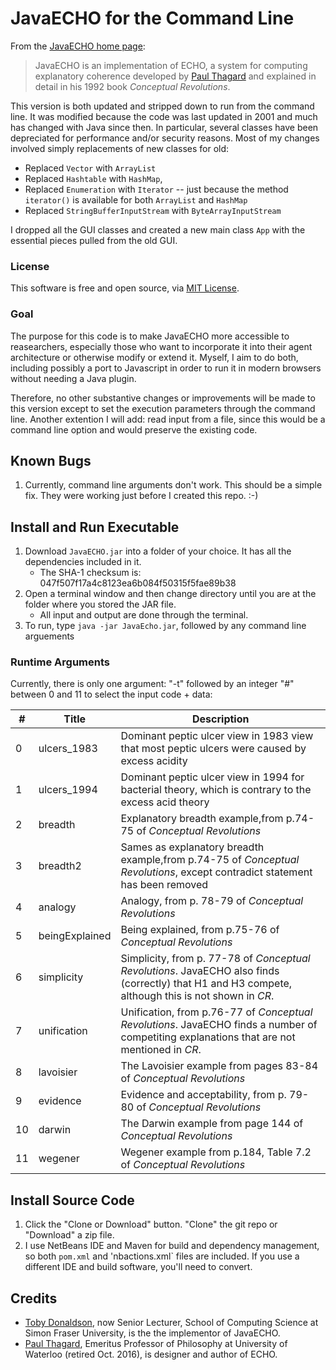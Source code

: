 # JavaECHO for the Command Line

From the [JavaECHO home page](http://cogsci.uwaterloo.ca/JavaECHO/jecho.html):

> JavaECHO is an implementation of ECHO, a system for computing explanatory coherence developed by [Paul Thagard](http://cogsci.uwaterloo.ca/Biographies/pault.html) and explained in detail in his 1992 book *Conceptual Revolutions*.

This version is both updated and stripped down to run from the command line.  It was modified because the code was last updated in 2001 and much has changed with Java since then. In particular, several classes have been depreciated for performance and/or security reasons.  Most of my changes involved simply replacements of new classes for old:

- Replaced `Vector` with `ArrayList`
- Replaced `Hashtable` with `HashMap`, 
- Replaced `Enumeration` with `Iterator` -- just because the method `iterator()` is available for both `ArrayList` and `HashMap`
- Replaced `StringBufferInputStream` with `ByteArrayInputStream`

I dropped all the GUI classes and created a new main class `App` with the essential pieces pulled from the old GUI.

### License

This software is free and open source, via [MIT License](https://github.com/russellcameronthomas/JavaECHO_command_line/blob/master/LICENCE.txt).

### Goal
The purpose for this code is to make JavaECHO more accessible to reasearchers, especially those who want to incorporate it into their agent architecture or otherwise modify or extend it.  Myself, I aim to do both, including possibly a port to Javascript in order to run it in modern browsers without needing a Java plugin.

Therefore, no other substantive changes or improvements will be made to this version except to set the execution parameters through the command line. Another extention I will add: read input from a file, since this would be a command line option and would preserve the existing code.

## Known Bugs

1. Currently, command line arguments don't work. This should be a simple fix. They were working just before I created this repo. :-)

## Install and Run Executable

1. Download `JavaECHO.jar` into a folder of your choice. It has all the dependencies included in it.
    - The SHA-1 checksum is: 047f507f17a4c8123ea6b084f50315f5fae89b38
2. Open a terminal window and then change directory until you are at the folder where you stored the JAR file.
    - All input and output are done through the terminal.
3. To run, type `java -jar JavaEcho.jar`, followed by any command line arguements

### Runtime Arguments
Currently, there is only one argument: "-t" followed by an integer "#" between 0 and 11 to select the input code + data:
    
| #  | Title | Description |
| ------------- | ------------- | ------------- |
| 0 | ulcers_1983  | Dominant peptic ulcer view in 1983 view that most peptic ulcers were caused by excess acidity  |
| 1 | ulcers_1994 |  Dominant peptic ulcer view in 1994 for bacterial theory, which is contrary to the excess acid theory |
| 2 | breadth | Explanatory breadth example,from p.74- 75 of *Conceptual Revolutions* |
| 3 | breadth2 | Sames as explanatory breadth example,from p.74-75 of *Conceptual Revolutions*, except contradict statement has been removed |
| 4 | analogy | Analogy, from p. 78-79 of *Conceptual Revolutions* |
| 5 | beingExplained | Being explained, from p.75-76 of *Conceptual Revolutions* |
| 6 | simplicity | Simplicity, from p. 77-78 of *Conceptual Revolutions*. JavaECHO also finds (correctly) that H1 and H3 compete, although this is not shown in *CR*. |
| 7 | unification | Unification, from p.76-77 of *Conceptual Revolutions*. JavaECHO finds a number of competiting explanations that are not mentioned in *CR*. |
| 8 | lavoisier | The Lavoisier example from pages 83-84 of *Conceptual Revolutions* |
| 9 | evidence | Evidence and acceptability, from p. 79-80 of *Conceptual Revolutions* |
| 10 | darwin | The Darwin example from page 144 of *Conceptual Revolutions* |
| 11 | wegener | Wegener example from p.184, Table 7.2 of *Conceptual Revolutions* |

## Install Source Code
1. Click the "Clone or Download" button.  "Clone" the git repo or "Download" a zip file.
2. I use NetBeans IDE and Maven for build and dependency management, so both `pom.xml` and 'nbactions.xml` files are included. If you use a different IDE and build software, you'll need to convert.

## Credits

- [Toby Donaldson](https://www.sfu.ca/computing/people/faculty/tobydonaldson.html), now Senior Lecturer, School of Computing Science at Simon Fraser University, is the the implementor of JavaECHO. 
- [Paul Thagard](http://cogsci.uwaterloo.ca/Biographies/pault.html), Emeritus Professor of Philosophy at University of Waterloo (retired Oct. 2016), is designer and author of ECHO.
    
    
